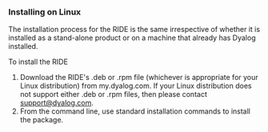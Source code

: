 



### Installing on Linux


The installation process for the RIDE is the same irrespective of whether it is installed as a stand-alone product or on a machine that already has Dyalog installed.


To install the RIDE

1. Download the RIDE's .deb or .rpm file (whichever is appropriate for your Linux distribution) from my.dyalog.com. If your Linux distribution does not support either .deb or .rpm files, then please contact support@dyalog.com.
2. From the command line, use standard installation commands to install the package.




